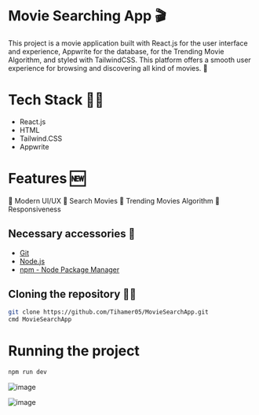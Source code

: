 # Movie Searching App 🎬

This project is a movie application built with React.js for the user interface and experience, Appwrite for the database, for the Trending Movie Algorithm, and styled with TailwindCSS. This platform offers a smooth user experience for browsing and discovering all kind of movies. 🎥

# Tech Stack 👨‍💻

- React.js
- HTML
- Tailwind.CSS
- Appwrite

# Features 🆕

🚩 Modern UI/UX
🚩 Search Movies
🚩 Trending Movies Algorithm
🚩 Responsiveness

## Necessary accessories 🍿
- [Git](https://git-scm.com/)
- [Node.js](https://nodejs.org/en)
- [npm - Node Package Manager](https://www.npmjs.com/)

## Cloning the repository 👨‍💻

```bash
git clone https://github.com/Tihamer05/MovieSearchApp.git
cmd MovieSearchApp
```

# Running the project 
```bash
npm run dev
```


![image](https://github.com/user-attachments/assets/154d7b8e-7abe-4de1-a455-121dc73952cc)

![image](https://github.com/user-attachments/assets/618ea70d-14c3-4abf-87d8-f38749993e8f)


